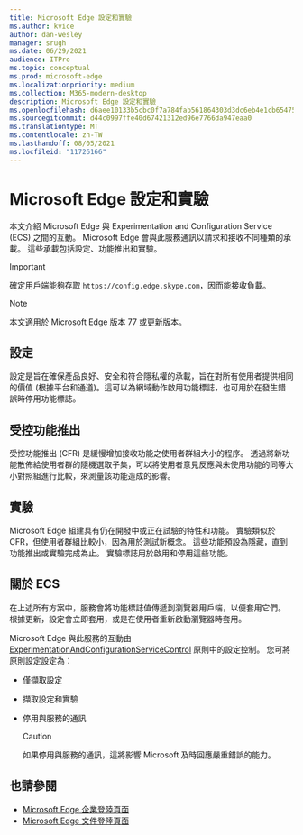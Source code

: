 ```yaml
---
title: Microsoft Edge 設定和實驗
ms.author: kvice
author: dan-wesley
manager: srugh
ms.date: 06/29/2021
audience: ITPro
ms.topic: conceptual
ms.prod: microsoft-edge
ms.localizationpriority: medium
ms.collection: M365-modern-desktop
description: Microsoft Edge 設定和實驗
ms.openlocfilehash: d6aee10133b5cbc0f7a784fab561864303d3dc6eb4e1cb6547562b9e6107961a
ms.sourcegitcommit: d44c0997ffe40d67421312ed96e7766da947eaa0
ms.translationtype: MT
ms.contentlocale: zh-TW
ms.lasthandoff: 08/05/2021
ms.locfileid: "11726166"
---
```

# <a name="microsoft-edge-configurations-and-experimentation"></a>Microsoft Edge 設定和實驗

本文介紹 Microsoft Edge 與 Experimentation and Configuration Service (ECS) 之間的互動。 Microsoft Edge 會與此服務通訊以請求和接收不同種類的承載。 這些承載包括設定、功能推出和實驗。

> [!IMPORTANT]
> 確定用戶端能夠存取 `https://config.edge.skype.com`，因而能接收負載。

> [!NOTE]
> 本文適用於 Microsoft Edge 版本 77 或更新版本。

## <a name="configurations"></a>設定

設定是旨在確保產品良好、安全和符合隱私權的承載，旨在對所有使用者提供相同的價值 (根據平台和通道)。這可以為網域動作啟用功能標誌，也可用於在發生錯誤時停用功能標誌。

## <a name="controlled-feature-rollout"></a>受控功能推出

受控功能推出 (CFR) 是緩慢增加接收功能之使用者群組大小的程序。 透過將新功能散佈給使用者群的隨機選取子集，可以將使用者意見反應與未使用功能的同等大小對照組進行比較，來測量該功能造成的影響。

## <a name="experiments"></a>實驗

Microsoft Edge 組建具有仍在開發中或正在試驗的特性和功能。 實驗類似於 CFR，但使用者群組比較小，因為用於測試新概念。 這些功能預設為隱藏，直到功能推出或實驗完成為止。 實驗標誌用於啟用和停用這些功能。

## <a name="about-the-ecs"></a>關於 ECS

在上述所有方案中，服務會將功能標誌值傳遞到瀏覽器用戶端，以便套用它們。 根據更新，設定會立即套用，或是在使用者重新啟動瀏覽器時套用。

Microsoft Edge 與此服務的互動由 [ExperimentationAndConfigurationServiceControl](./microsoft-edge-policies.md#experimentationandconfigurationservicecontrol) 原則中的設定控制。 您可將原則設定設定為：

- 僅擷取設定
- 擷取設定和實驗
- 停用與服務的通訊

  > [!CAUTION]
  > 如果停用與服務的通訊，這將影響 Microsoft 及時回應嚴重錯誤的能力。

## <a name="see-also"></a>也請參閱

- [Microsoft Edge 企業登陸頁面](https://www.microsoftedgeinsider.com/enterprise)
- [Microsoft Edge 文件登陸頁面](./index.yml)